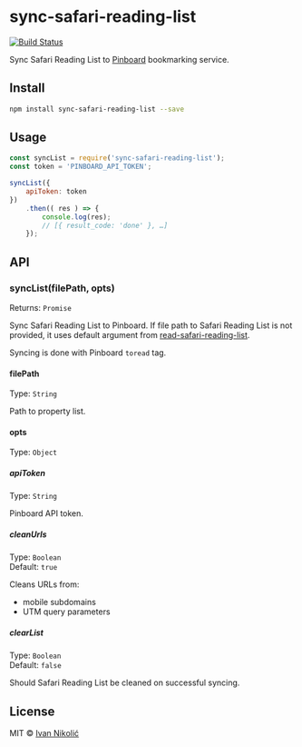 # sync-safari-reading-list

[![Build Status][ci-img]][ci]

Sync Safari Reading List to [Pinboard][pinboard] bookmarking service.

## Install

```sh
npm install sync-safari-reading-list --save
```

## Usage

```js
const syncList = require('sync-safari-reading-list');
const token = 'PINBOARD_API_TOKEN';

syncList({
	apiToken: token
})
	.then(( res ) => {
		console.log(res);
		// [{ result_code: 'done' }, …]
	});
```

## API

### syncList(filePath, opts)

Returns: `Promise`

Sync Safari Reading List to Pinboard. If file path to Safari Reading List is not provided, it uses default argument from [read-safari-reading-list](https://github.com/niksy/read-safari-reading-list#readlistfilepath).

Syncing is done with Pinboard `toread` tag.

#### filePath

Type: `String`

Path to property list.

#### opts

Type: `Object`

##### apiToken

Type: `String`

Pinboard API token.

##### cleanUrls

Type: `Boolean`  
Default: `true`

Cleans URLs from:

* mobile subdomains
* UTM query parameters

##### clearList

Type: `Boolean`  
Default: `false`

Should Safari Reading List be cleaned on successful syncing.

## License

MIT © [Ivan Nikolić](http://ivannikolic.com)

[ci]: https://travis-ci.org/niksy/sync-safari-reading-list
[ci-img]: https://img.shields.io/travis/niksy/sync-safari-reading-list.svg
[pinboard]: https://pinboard.in/
